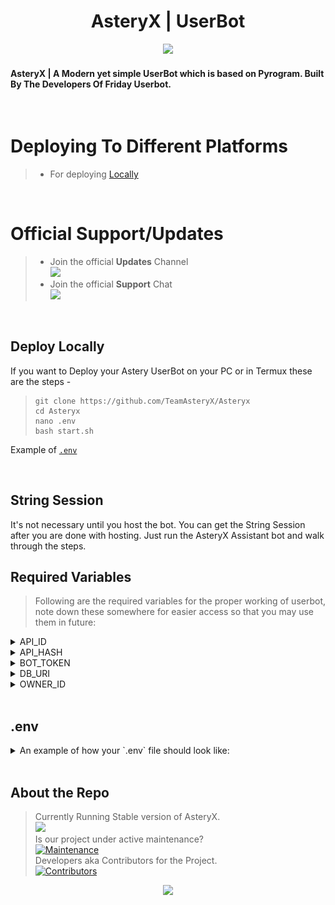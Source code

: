 <h1 align="center"><b>AsteryX | UserBot</b></h1>
<p align="center"><img src="https://te.legra.ph/file/aafbca7dce379fdf9eeaa.jpg"; width="1155px"><br></p>  

#### **AsteryX** | A Modern yet simple UserBot which is based on Pyrogram. **Built By The Developers Of Friday Userbot.** 
<br>

# Deploying To Different Platforms
> - For deploying [Locally](#Deploy-Locally)

<br>

# Official Support/Updates
> - Join the official **Updates** Channel  
>    <a href="https://t.me/TheTeamAstery"><img src="https://img.shields.io/badge/Join-AsteryX%20Channel-red.svg?logo=Telegram"></a>  
> - Join the official **Support** Chat  
>    <a href="https://t.me/astery_support"><img src="https://img.shields.io/badge/Join-AsteryX%20Group-blue.svg?logo=telegram"></a>

<br>

## Deploy Locally

If you want to Deploy your Astery UserBot on your PC or in Termux these are the steps -

> ```
> git clone https://github.com/TeamAsteryX/Asteryx
> cd Asteryx
> nano .env
> bash start.sh
> ```

Example of [`.env`](#env)

<br>

## String Session

It's not necessary until you host the bot. You can get the String Session after you are done with hosting. Just run the AsteryX Assistant bot and walk through the steps. 

## Required Variables

> Following are the required variables for the proper working of userbot, note down these somewhere for easier access so that you may use them in future:

<details close>

  > These are used to communicate with the telegram servers. You can get you your `API_HASH` and `API_ID` from [Telegram](my.telegram.com) by following the given steps:
  > - Go to [my.telegram.com](my.telegram.com).
  > - Login via adding your mobile number in the international format i.e `+00 9876543210`.
  > - You will receive an `11` character alphanumeric code via the Telegram App. Input this code into the input field and proceed.
  > - Now click on [API development tools](https://my.telegram.org/apps).
  > - Here you may add an `App title` and a `Short name` for it (they can be anything). Note down the `APP api_id` and `APP api_hash` for future use. Scroll down to the end of the page and click on `Save changes` button.

<summary> API_ID </summary>
</details>

<details close>

  > These are used to communicate with the telegram servers. You can get you your `API_HASH` and `API_ID` from [Telegram](my.telegram.com) by following the given steps:
  > - Go to [my.telegram.com](my.telegram.com).
  > - Login via adding your mobile number in the international format i.e `+00 9876543210`.
  > - You will receive an `11` character alphanumeric code via the Telegram App. Input this code into the input field and proceed.
  > - Now click on [API development tools](https://my.telegram.org/apps).
  > - Here you may add an `App title` and a `Short name` for it (they can be anything). Note down the `APP api_id` and `APP api_hash` for future use. Scroll down to the end of the page and click on `Save changes` button.

<summary> API_HASH </summary>
</details>

<details close>

  > It's used to control your bot's actions etc. You can get your `BOT_TOKEN` for your bot by following the given steps:
  > - Go to [@BotFather](t.me/BotFather).
  > - Do `/start` -> `/newbot`
  > - You'll be prompted to choose a name for your bot (it can be anything).
  > - You'll be prompted to choose a username name for your bot (it can be anything but should end with suffix `bot`).
  > - Your bot with the above details will be made! And a message containg your bots api token will also be sent.

<summary> BOT_TOKEN </summary>
</details>

<details close>

  > TO BE DONE

<summary> DB_URI </summary>
</details>

<details close>

  > It's used to tell your bot who is the owner of this bot and whom commands it should fulfil. Only the person with this ID can give the bot command to add more sessions to the database via `/add`.
  > - Go to [@MissRose_Bot](t.me/MissRose_Bot).
  > - Do `/start` -> `/info`
  > - You'll receive a message containing your ID.

<summary> OWNER_ID </summary>
</details>

<br>

## .env

<details close>
<p align="center"><img src="Main/assets/images/dot_env_template.png"; width="1155px"><br></p>
<summary> An example of how your `.env` file should look like: </summary>
</details>

<br>

## About the Repo

> Currently Running Stable version of AsteryX.  
> [![](https://img.shields.io/badge/Asteryx-v0.0.1-color=red)](#)  
> Is our project under active maintenance?  
> [![Maintenance](https://img.shields.io/badge/Maintained%3F-Yes-color=green)](https://github.com/TeamAsteryX/Asteryx/graphs/commit-activity)   
> Developers aka Contributors for the Project.  
> [![Contributors](https://img.shields.io/github/contributors/TeamAsteryX/Asteryx?style=flat-square&color=orange)](https://github.com/TeamAsteryX/Asteryx/graphs/contributors)

<p align="center">
  <img width="500" src="https://te.legra.ph/file/7e35d8f301fe11c8c6bef.jpg">
</p>
